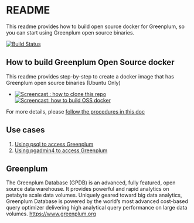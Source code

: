 # README
This readme provides how to build open source docker for Greenplum, so you can start using Greenplum open source binaries.

[![Build Status](https://travis-ci.org/kongyew/greenplum-oss-docker.svg?branch=master)](https://travis-ci.org/kongyew/greenplum-oss-docker)

## How to build Greenplum Open Source docker
This readme provides step-by-step to create a docker image that has Greenplum open source binaries (Ubuntu Only)

* [![Screencast : how to clone this repo](https://asciinema.org/a/LIFWP2uK8jcyLHoPJkbO8zsos.svg)](https://asciinema.org/a/LIFWP2uK8jcyLHoPJkbO8zsos)
[![Screencast: how to build OSS docker](https://asciinema.org/a/TQXTctfnTWjcybogq2n7TgHpM.svg)](https://asciinema.org/a/TQXTctfnTWjcybogq2n7TgHpM)

For more details, please [follow the procedures in this doc](gpdb/README.md)

## Use cases
1. [Using psql to access Greenplum](usecase1/README.md)
2. [Using pgadmin4 to access Greenplum](usecase2/README.md)


##  Greenplum
The  Greenplum Database (GPDB) is an advanced, fully featured, open source data warehouse. It provides powerful and rapid analytics on petabyte scale data volumes. Uniquely geared toward big data analytics, Greenplum Database is powered by the world’s most advanced cost-based query optimizer delivering high analytical query performance on large data volumes.
<https://www.greenplum.org>
